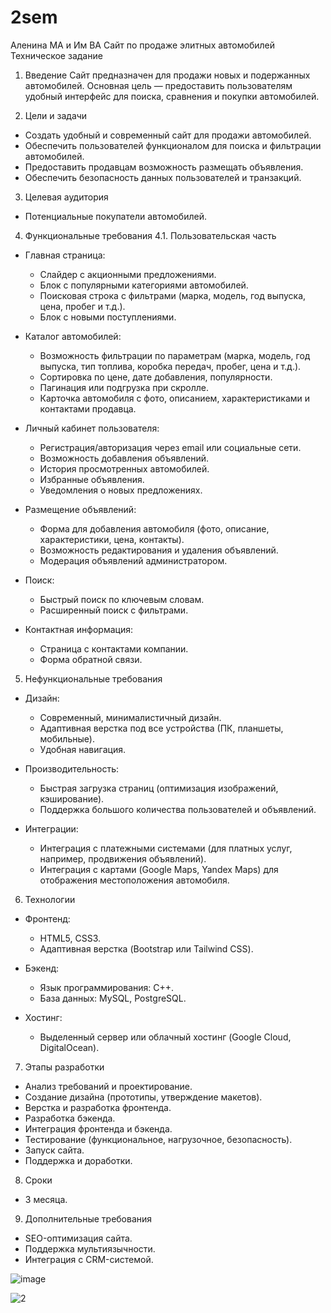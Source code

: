 # 2sem
Аленина МА и Им ВА
Сайт по продаже элитных автомобилей
Техническое задание
1. Введение
Сайт предназначен для продажи новых и подержанных автомобилей. Основная цель — предоставить пользователям удобный интерфейс для поиска, сравнения и покупки автомобилей.

2. Цели и задачи
- Создать удобный и современный сайт для продажи автомобилей.
- Обеспечить пользователей функционалом для поиска и фильтрации автомобилей.
- Предоставить продавцам возможность размещать объявления.
- Обеспечить безопасность данных пользователей и транзакций.

3. Целевая аудитория
- Потенциальные покупатели автомобилей.

4. Функциональные требования
4.1. Пользовательская часть
- Главная страница:
  - Слайдер с акционными предложениями.
  - Блок с популярными категориями автомобилей.
  - Поисковая строка с фильтрами (марка, модель, год выпуска, цена, пробег и т.д.).
  - Блок с новыми поступлениями.

- Каталог автомобилей:
  - Возможность фильтрации по параметрам (марка, модель, год выпуска, тип топлива, коробка передач, пробег, цена и т.д.).
  - Сортировка по цене, дате добавления, популярности.
  - Пагинация или подгрузка при скролле.
  - Карточка автомобиля с фото, описанием, характеристиками и контактами продавца.

- Личный кабинет пользователя:
  - Регистрация/авторизация через email или социальные сети.
  - Возможность добавления объявлений.
  - История просмотренных автомобилей.
  - Избранные объявления.
  - Уведомления о новых предложениях.

- Размещение объявлений:
  - Форма для добавления автомобиля (фото, описание, характеристики, цена, контакты).
  - Возможность редактирования и удаления объявлений.
  - Модерация объявлений администратором.

- Поиск:
  - Быстрый поиск по ключевым словам.
  - Расширенный поиск с фильтрами.

- Контактная информация:
  - Страница с контактами компании.
  - Форма обратной связи.

5. Нефункциональные требования
- Дизайн:
  - Современный, минималистичный дизайн.
  - Адаптивная верстка под все устройства (ПК, планшеты, мобильные).
  - Удобная навигация.

- Производительность:
  - Быстрая загрузка страниц (оптимизация изображений, кэширование).
  - Поддержка большого количества пользователей и объявлений.

- Интеграции:
  - Интеграция с платежными системами (для платных услуг, например, продвижения объявлений).
  - Интеграция с картами (Google Maps, Yandex Maps) для отображения местоположения автомобиля.

6. Технологии
- Фронтенд:
  - HTML5, CSS3.
  - Адаптивная верстка (Bootstrap или Tailwind CSS).

- Бэкенд:
  - Язык программирования: C++.
  - База данных: MySQL, PostgreSQL.

- Хостинг:
  - Выделенный сервер или облачный хостинг (Google Cloud, DigitalOcean).

7. Этапы разработки
  - Анализ требований и проектирование.
  -  Создание дизайна (прототипы, утверждение макетов).
  -  Верстка и разработка фронтенда.
  -  Разработка бэкенда.
  -  Интеграция фронтенда и бэкенда.
  -  Тестирование (функциональное, нагрузочное, безопасность).
  -  Запуск сайта.
  -  Поддержка и доработки.

8. Сроки
  - 3 месяца.

9. Дополнительные требования
  - SEO-оптимизация сайта.
  - Поддержка мультиязычности.
  - Интеграция с CRM-системой.

![image](https://github.com/user-attachments/assets/3fd31c04-d53d-420e-914d-973d78e8f6cf)

![2](https://github.com/user-attachments/assets/7f9d3417-f050-4ac8-a070-06dac71b447b)
